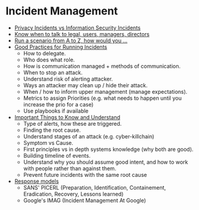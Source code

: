 # Incident Management
- [Privacy Incidents vs Information Security Incidents](./01_Privacy_Incidents_vs_Information_Security_Incidents.md)
- [Know when to talk to legal, users, managers, directors](./02_Know_When_to_Talk.md)
- [Run a scenario from A to Z, how would you ...](./03_Run_a_Scenario.md)
- [Good Practices for Running Incidents](./04_Good_Practices_for_Running_Incidents.md)
    - How to delegate.
    - Who does what role.
    - How is communication managed + methods of communication.
    - When to stop an attack.
    - Understand risk of alerting attacker.
    - Ways an attacker may clean up / hide their attack.
    - When / how to inform upper management (manage expectations).
    - Metrics to assign Priorities (e.g. what needs to happen until you increase the prio for a case)
    - Use playbooks if available
- [Important Things to Know and Understand](./05_Important_Things_to_Know_and_Understand.md)
    - Type of alerts, how these are triggered.
    - Finding the root cause.
    - Understand stages of an attack (e.g. cyber-killchain)
    - Symptom vs Cause.
    - First principles vs in depth systems knowledge (why both are good).
    - Building timeline of events.
    - Understand why you should assume good intent, and how to work with people rather than against them.
    - Prevent future incidents with the same root cause
- [Response models](./06_Response_Models.md)
    - SANS' PICERL (Preparation, Identification, Containement, Eradication, Recovery, Lessons learned)
    - Google's IMAG (Incident Management At Google)  
<br>